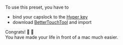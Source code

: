 To use this preset, you have to
* bind your capslock to the [Hyper key](https://medium.com/macoclock/solve-shortcut-hell-in-macos-building-a-hyper-key-1cb8838bf521)
* download [BetterTouchTool](https://folivora.ai/) and import

Congrats! :tada: :confetti_ball: <br />
You have made your life in front of a mac much easier.
